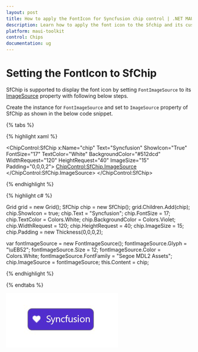 ```yaml
---
layout: post
title: How to apply the FontIcon for Syncfusion chip control | .NET MAUI
description: Learn how to apply the font icon to the Sfchip and its customization options with its available basic features in .NET MAUI
platform: maui-toolkit
control: Chips
documentation: ug
---
```


# Setting the FontIcon to SfChip

SfChip is supported to display the font icon by setting `FontImageSource` to its [ImageSource](https://help.syncfusion.com/cr/maui-toolkit/Syncfusion.Maui.Toolkit.ButtonBase.html#Syncfusion_Maui_Toolkit_ButtonBase_ImageSource) property with following below steps.

Create the instance for `FontImageSource` and set to `ImageSource` property of SfChip as shown in the below code snippet.

{% tabs %}

{% highlight xaml %}

<ChipControl:SfChip x:Name="chip" 
            Text="Syncfusion" 
            ShowIcon="True"
            FontSize="17"
            TextColor="White"
            BackgroundColor="#512dcd"
            WidthRequest="120"
            HeightRequest="40"
            ImageSize="15"
            Padding="0,0,0,2">
    <ChipControl:SfChip.ImageSource>
        <FontImageSource Glyph="&#xEB52;" 
                            Size="12"
                            Color="White"
                            FontFamily="Segoe MDL2 Assets"
                            >
        </FontImageSource>
    </ChipControl:SfChip.ImageSource>
</ChipControl:SfChip>

{% endhighlight %}

{% highlight c# %}

 Grid grid = new Grid();
 SfChip chip = new SfChip();
 grid.Children.Add(chip);
 chip.ShowIcon = true;
 chip.Text = "Syncfusion"; 
 chip.FontSize = 17;
 chip.TextColor = Colors.White;
 chip.BackgroundColor = Colors.Violet;
 chip.WidthRequest = 120;
 chip.HeightRequest = 40;
 chip.ImageSize = 15;
 chip.Padding = new Thickness(0,0,0,2);

 var fontImageSource = new FontImageSource();
 fontImageSource.Glyph = "\uEB52";
 fontImageSource.Size = 12;
 fontImageSource.Color = Colors.White;
 fontImageSource.FontFamily = "Segoe MDL2 Assets";           
 chip.ImageSource = fontImageSource;
 this.Content = chip;
 
{% endhighlight %}

{% endtabs %}

![.NET MAUI chip icon font support](images/AppIcon.png)
